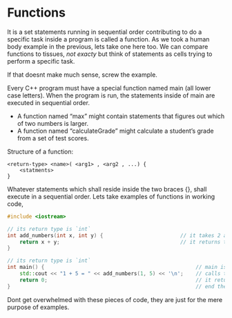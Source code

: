 # Functions

It is a set statements running in sequential order contributing to do a specific task 
inside a program is called a function. As we took a human body example in the previous, lets take 
one here too. We can compare functions to tissues, *not exacty* but think of statements as cells 
trying to perform a specific task.

If that doesnt make much sense, screw the example.

Every C++ program must have a special function named main (all lower case letters). 
When the program is run, the statements inside of main are executed in sequential order.

- A function named “max” might contain statements that figures out which of two numbers is larger. 
- A function named “calculateGrade” might calculate a student’s grade from a set of test scores. 

Structure of a function:

```
<return-type> <name>( <arg1> , <arg2 , ...) {
	<statments>
}

```
Whatever statements which shall reside inside the two braces {}, shall execute in a sequential order.
Lets take examples of functions in working code,

```cpp
#include <iostream>

// its return type is `int`
int add_numbers(int x, int y) {                         // it takes 2 arguments, they both have the type of `int` and their names are x and y
    return x + y;                                       // it returns the sum of x + y
}

// its return type is `int`
int main() {                                                 // main is a function
    std::cout << "1 + 5 = " << add_numbers(1, 5) << '\n';    // calls the add_numbers function with values 1 and 5
    return 0;                                                // it returns the value of `0`
}                                                            // end the main function
```

Dont get overwhelmed with these pieces of code, they are just for the mere purpose of examples.
